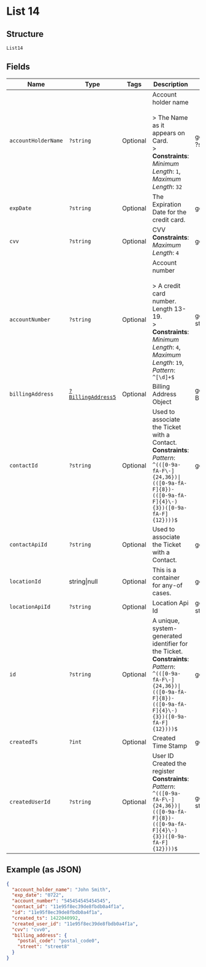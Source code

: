 
# List 14

## Structure

`List14`

## Fields

| Name | Type | Tags | Description | Getter | Setter |
|  --- | --- | --- | --- | --- | --- |
| `accountHolderName` | `?string` | Optional | Account holder name<br><br>> The Name as it appears on Card.<br>> <br>**Constraints**: *Minimum Length*: `1`, *Maximum Length*: `32` | getAccountHolderName(): ?string | setAccountHolderName(?string accountHolderName): void |
| `expDate` | `?string` | Optional | The Expiration Date for the credit card. | getExpDate(): ?string | setExpDate(?string expDate): void |
| `cvv` | `?string` | Optional | CVV<br>**Constraints**: *Maximum Length*: `4` | getCvv(): ?string | setCvv(?string cvv): void |
| `accountNumber` | `?string` | Optional | Account number<br><br>> A credit card number. Length 13-19.<br>> <br>**Constraints**: *Minimum Length*: `4`, *Maximum Length*: `19`, *Pattern*: `^[\d]+$` | getAccountNumber(): ?string | setAccountNumber(?string accountNumber): void |
| `billingAddress` | [`?BillingAddress5`](../../doc/models/billing-address-5.md) | Optional | Billing Address Object | getBillingAddress(): ?BillingAddress5 | setBillingAddress(?BillingAddress5 billingAddress): void |
| `contactId` | `?string` | Optional | Used to associate the Ticket with a Contact.<br>**Constraints**: *Pattern*: `^(([0-9a-fA-F\-]{24,36})\|(([0-9a-fA-F]{8})-(([0-9a-fA-F]{4}\-){3})([0-9a-fA-F]{12})))$` | getContactId(): ?string | setContactId(?string contactId): void |
| `contactApiId` | `?string` | Optional | Used to associate the Ticket with a Contact. | getContactApiId(): ?string | setContactApiId(?string contactApiId): void |
| `locationId` | string\|null | Optional | This is a container for any-of cases. | getLocationId(): ?string | setLocationId(?string locationId): void |
| `locationApiId` | `?string` | Optional | Location Api Id | getLocationApiId(): ?string | setLocationApiId(?string locationApiId): void |
| `id` | `?string` | Optional | A unique, system-generated identifier for the Ticket.<br>**Constraints**: *Pattern*: `^(([0-9a-fA-F\-]{24,36})\|(([0-9a-fA-F]{8})-(([0-9a-fA-F]{4}\-){3})([0-9a-fA-F]{12})))$` | getId(): ?string | setId(?string id): void |
| `createdTs` | `?int` | Optional | Created Time Stamp | getCreatedTs(): ?int | setCreatedTs(?int createdTs): void |
| `createdUserId` | `?string` | Optional | User ID Created the register<br>**Constraints**: *Pattern*: `^(([0-9a-fA-F\-]{24,36})\|(([0-9a-fA-F]{8})-(([0-9a-fA-F]{4}\-){3})([0-9a-fA-F]{12})))$` | getCreatedUserId(): ?string | setCreatedUserId(?string createdUserId): void |

## Example (as JSON)

```json
{
  "account_holder_name": "John Smith",
  "exp_date": "0722",
  "account_number": "545454545454545",
  "contact_id": "11e95f8ec39de8fbdb0a4f1a",
  "id": "11e95f8ec39de8fbdb0a4f1a",
  "created_ts": 1422040992,
  "created_user_id": "11e95f8ec39de8fbdb0a4f1a",
  "cvv": "cvv0",
  "billing_address": {
    "postal_code": "postal_code0",
    "street": "street8"
  }
}
```

